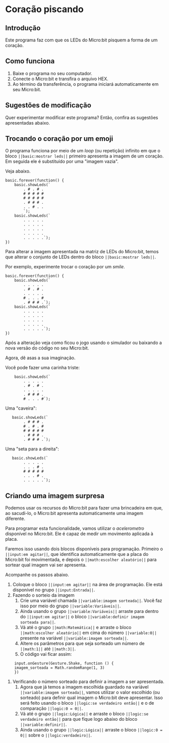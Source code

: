 # Coração piscando

## Introdução 

Este programa faz com que os LEDs do Micro:bit pisquem a forma de um coração.  

## Como funciona
1. Baixe o programa no seu computador.
1. Conecte o Micro:bit e transfira o arquivo HEX.
1. Ao término da transferência, o programa iniciará automaticamente em seu Micro:bit.

## Sugestões de modificação
Quer experimentar modificar este programa? Então, confira as sugestões apresentadas abaixo.

## Trocando o coração por um emoji
O programa funciona por meio de um *loop* (ou repetição) infinito em que o bloco  ``||basic:mostrar leds||`` primeiro apresenta a imagem de um coração. 
Em seguida ele é substituído por uma "imagem vazia". 

Veja abaixo.

```blocks
basic.forever(function() {
    basic.showLeds(`
        . # . # .
        # # # # #
        # # # # #
        . # # # .
        . . # . .
        `);
    basic.showLeds(`
        . . . . .
        . . . . .
        . . . . .
        . . . . .
        . . . . .`);
})
```

Para alterar a imagem apresentada na matriz de LEDs do Micro:bit, temos que alterar o conjunto de LEDs dentro do bloco ``||basic:mostrar leds||``.

Por exemplo, experimente trocar o coração por um *smile*. 
```blocks
basic.forever(function() {
    basic.showLeds(`
        . . . . .
        . # . # .
        . . . . .
        # . . . #
        . # # # .`);
    basic.showLeds(`
        . . . . .
        . . . . .
        . . . . .
        . . . . .
        . . . . .`);
})
```
Após a alteração veja como ficou o jogo usando o simulador ou baixando a nova versão do código no seu Micro:bit.

Agora, dê asas a sua imaginação.

Você pode fazer uma carinha triste:
```blocks
    basic.showLeds(`
        . . . . .
        . # . # .
        . . . . . 
        . # # # .
        # . . . #`);
```

Uma "caveira":
```blocks
   basic.showLeds(`
        . # # # .
        # . # . #
        # # # # #
        . # # # .
        . # # # .`);
```

Uma "seta para a direita":
```blocks
   basic.showLeds(`
        . . . . .
        . . . # .
        # # # # #
        . . . # .
        . . . . .`);
```

## Criando uma imagem surpresa
Podemos usar os recursos do Micro:bit para fazer uma brincadeira em que, ao sacudi-lo, 
o Micro:bit apresenta automaticamente uma imagem diferente.

Para programar esta funcionalidade, vamos utilizar o *acelerometro* disponível no Micro:bit. 
Ele é capaz de medir um movimento aplicada à placa.  

Faremos isso usando dois blocos disponíveis para programação. Primeiro o ```||input:em agitar||```, 
que identifica automaticamente que a placa do Micro:bit foi movimentada, 
e depois o ```||math:escolher aleatório||``` para sortear qual imagem vai ser apresenta. 

Acompanhe os passos abaixo.
1. Coloque o bloco ```||input:em agitar||``` na área de programação. Ele está disponível no grupo ```||input:Entrada||```.
1. Fazendo o sorteio da imagem
    1. Crie uma variável chamada ```||variable:imagem sorteada||```. Você faz isso por meio do grupo ```||variable:Variáveis||```.
    1. Ainda usando o grupo ```||variable:Variáveis||``` arraste para dentro do ```||input:em agitar||``` o bloco ```||variable:definir imagem sorteada para||```.
    1. Vá até o grupo ```||math:Matemática||``` e arraste o bloco ```||math:escolher aleatório||``` em cima do número ```||variable:0||``` presente na variável ```||variable:imagem sorteada||```.
    1. Altere os parâmetros para que seja sorteado um número de ```||math:1||``` até ```||math:3||```.
    1. O código vai ficar assim:
```blocks
    input.onGesture(Gesture.Shake, function () {
    imagem_sorteada = Math.randomRange(1, 3)
    })
```
1. Verificando o número sorteado para definir a imagem a ser apresentada.
   1. Agora que já temos a imagem escolhida guardado na variável ```||variable:imagem sorteada||```, 
   vamos utilizar o valor escolhido (ou sorteado) para definir qual imagem o Micro:bit deve apresentar. 
   Isso será feito usando o bloco ```||logic:se verdadeiro então||``` e o de comparação ```||logic:0 = 0||```.  
     1. Vá até o grupo ```||logic:Lógica||``` e arraste o bloco ```||logic:se verdadeiro então||``` para que fique logo abaixo do bloco ```||variable:definir||```.
     1. Ainda usando o grupo ```||logic:Lógica||``` arraste o bloco ```||logic:0 = 0||``` sobre o ```||logic:verdadeiro||```. 
